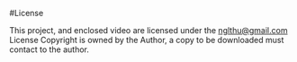 #License

This project, and enclosed video are licensed under the nglthu@gmail.com License
Copyright is owned by the Author, a copy to be downloaded must contact to the author. 